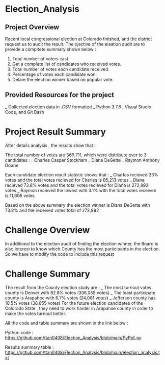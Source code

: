# Election_Analysis

## Project Overview
Recent local congressional election at Colorado finished, and the district request us to audit the result. The ojective of the eleation audit are to provide a compltete summary shown below : 

1. Total number of voters cast.
2. Get a complete list of candidates who received votes.
3. Total number of votes each candidate received.
4. Percentage of votes each candidate won.
5. Delare the election winner based on popular vote.

## Provided Resources for the project
_ Collected election data in .CSV formatted 
_ Python 3.7.6 , Visual Studio Code, and Git Bash

# Project Result Summary

After details analysis , the results show that :

The total number of votes are 369,711, which were distribute over to 3 candidates :
    _ Charles Casper Stockham
    _ Diana DeGette
    _ Raymon Anthony Doane
    
Each candidate election result statistic shows that : 
    _ Charles recieved 23% votes and the total votes recieved for Charles is 85,213 votes
    _ Diana recieved 73.8% votes and the total votes recieved for Diana is 272,892 votes
    _ Raymon recieved the lowest with 3.1% with the total votes received is 11,606 votes

Based on the above summary the election winner is Diana DeGette with 73.8% and the received votes total of 272,892

# Challenge Overview 
In additional to the election audit of finding the election winner, the Board is also interest to know which County has the most participants in the election. So we have to modify the code to include this request

# Challenge Summary 
The result from the County election study are :
   _ The most turnout votes county is Denver with 82.8% votes (306,055 votes)
   _ The least participate county is Arapahoe with 6.7% votes (24,081 votes)
   _ Jefferson county has 10.5% votes (38,855 votes) 
For the future election candidates of the Colorado State , they need to work harder in Arapahoe county in order to make the votes turnout better.

All the code and table summary are shown in the link below :

Python code :
https://github.com/ttan0408/Election_Analysis/blob/main/PyPoll.py

Results summary table :
https://github.com/ttan0408/Election_Analysis/blob/main/election_analysis.txt







